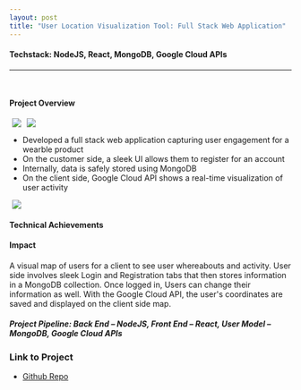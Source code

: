 ```yaml
---
layout: post
title: "User Location Visualization Tool: Full Stack Web Application"
---
```

#### Techstack: NodeJS, React, MongoDB, Google Cloud APIs
---
<br>

#### Project Overview

<div align="center" style="display: flex; align-items: center;">
  <img src="{{ site.url }}/assets/Files/UserLocationDemo/Register.png" style="max-width: 50%; margin: 0 5px;"/>
  <img src="{{ site.url }}/assets/Files/UserLocationDemo/Login.png" style="max-width: 50%; margin: 0 5px;"/>
</div>

* Developed a full stack web application capturing user engagement for a wearble product
* On the customer side, a sleek UI allows them to register for an account
* Internally, data is safely stored using MongoDB
* On the client side, Google Cloud API shows a real-time visualization of user activity

<div align="center" style="display: flex; align-items: center;">
  <img src="{{ site.url }}/assets/Files/UserLocationDemo/Visualization.png" style="max-width: 50%; margin: 0 5px;"/>
</div>

#### Technical Achievements

#### Impact

####
A visual map of users for a client to see user whereabouts and activity. User side involves sleek Login and Registration tabs that then stores information in a MongoDB collection. Once logged in, Users can change their information as well. With the Google Cloud API, the user's coordinates are saved and displayed on the client side map.
##### Project Pipeline: Back End – NodeJS, Front End – React, User Model – MongoDB, Google Cloud APIs

### Link to Project
* [Github Repo](https://github.com/athom031/UserRegLatLong)
